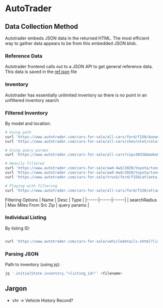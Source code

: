 # AutoTrader

## Data Collection Method
Autotrader embeds JSON data in the returned HTML.  The most efficient way to gather data appears to be from this embedded JSON blob.

### Reference Data
Autotrader frontend calls out to a JSON API to get general reference data.  This data is saved in the [ref.json](/autotrader/ref.json "ref.json") file

### Inventory
Autotrader has essentially unlimited inventory so there is no point in an unfiltered inventory search

### Filtered Inventory
By model and location:
```bash
# Using path
curl 'https://www.autotrader.com/cars-for-sale/all-cars/ford/f150/dunwoody-ga-30338'
curl 'https://www.autotrader.com/cars-for-sale/all-cars/chevrolet/colorado/dunwoody-ga-30338'

# Using query params
curl 'https://www.autotrader.com/cars-for-sale/all-cars?zip=30338&makeCodeList=CHEV&modelCodeList=COLORADO'

# Heavily filtered
curl 'https://www.autotrader.com/cars-for-sale/awd-4wd/2020/toyota/tundra/atlanta-ga-30338?requestId=FULLSIZE_CREW%2BCOMPACT_CREW&extColorsSimple=BLUE&engineCodes=8CLDR&searchRadius=0&trimCodeList=TUNDRA%7C1794%20Edition&marketExtension=include&bodyStyleSubtypeCodes=FULLSIZE_CREW%2BCOMPACT_CREW&isNewSearch=true&showAccelerateBanner=false&sortBy=relevance&numRecords=25'
curl 'https://www.autotrader.com/cars-for-sale/awd-4wd/2020/toyota/tundra/atlanta-ga-30338?requestId=1224&extColorsSimple=BLUE&maxMileage=100000&bodyStyleSubtypeCodes=FULLSIZE_CREW%2BCOMPACT_CREW&engineCodes=8CLDR&vhrTypes=NO_ACCIDENTS&searchRadius=0&trimCodeList=TUNDRA%7C1794%20Edition&marketExtension=include&featureCodes=1224&isNewSearch=true&showAccelerateBanner=false&sortBy=relevance&numRecords=25'
curl 'https://www.autotrader.com/cars-for-sale/truck/ford/f150/atlanta-ga-30338?requestId=2281868035&maxMileage=100000&driveGroup=AWD4WD&bodyStyleSubtypeCodes=FULLSIZE_CREW%2BCOMPACT_CREW&vhrTypes=NO_ACCIDENTS&sellerTypes=p&searchRadius=200&startYear=2018&endYear=2020&marketExtension=include&maxPrice=40000&isNewSearch=true&showAccelerateBanner=false&sortBy=relevance&numRecords=25'

# Playing with filtering
curl 'https://www.autotrader.com/cars-for-sale/all-cars/ford/f150/atlanta-ga-30338?searchRadius=200&isNewSearch=true&marketExtension=include&showAccelerateBanner=false&sortBy=relevance&numRecords=25'
```

Filtering Options
| Name | Desc | Type |
|------|------|------|
| searchRadius | Max Miles From Src Zip | query params |

### Individual Listing 
By listing ID:
```bash

curl 'https://www.autotrader.com/cars-for-sale/vehicledetails.xhtml?listingId=649061993'
```

### Parsing JSON
Path to inventory (using jq):
```bash
jq '.initialState.inventory."<listing_id>"' <filename>
```

## Jargon
* vhr -> Vehicle History Record?
